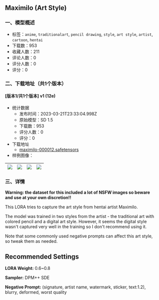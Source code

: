 ## Maximilo (Art Style)
### 一、模型概述

- 标签：`anime`, `traditionalart`, `pencil drawing`, `style`, `art style`, `artist`, `cartoon`, `hentai`
- 下载数：953
- 收藏人数：211
- 评论人数：0
- 评分人数：0
- 评分：0

### 二、下载地址（共1个版本）

#### [版本1/共1个版本] v1 (12e)

- 统计数据
  - 发布时间：2023-03-21T23:33:04.998Z
  - 原始模型：SD 1.5
  - 下载数：953
  - 评分人数：0
  - 评分：0
- 下载地址
  - [maximilo-000012.safetensors](https://civitai.com/api/download/models/26997)
- 样例图像：

| <img src="https://image.civitai.com/xG1nkqKTMzGDvpLrqFT7WA/35aa707e-9e00-4c86-e7fb-a85742aaf900/width=450/297512.jpeg" /> | <img src="https://image.civitai.com/xG1nkqKTMzGDvpLrqFT7WA/dc319db7-e1c8-4f8f-8c97-5dfe3845c500/width=450/297514.jpeg" /> | <img src="https://image.civitai.com/xG1nkqKTMzGDvpLrqFT7WA/5471caef-cbd0-47a3-216e-d30e2cb38500/width=450/297511.jpeg" /> | <img src="https://image.civitai.com/xG1nkqKTMzGDvpLrqFT7WA/c37fef96-b466-4678-20a5-a4eaf201f300/width=450/297516.jpeg" /> |
| ---- | ---- | ---- | ---- |


### 三、详情
<p><strong>Warning: the dataset for this included a lot of NSFW images so beware and use at your own discretion!!</strong></p><p>This LORA tries to capture the art style from hentai artist Maximilo.</p><p>The model was trained in two styles from the artist - the traditional art with colored pencil and a digital art style. However, it seems the digital style wasn't captured very well in the training so I don't recommend using it.</p><p>Note that some commonly used negative prompts can affect this art style, so tweak them as needed.</p><h2>Recommended Settings</h2><p><strong>LORA Weight:</strong> 0.6~0.8</p><p><strong>Sampler:</strong> DPM++ SDE</p><p><strong>Negative Prompt:</strong> (signature, artist name, watermark, sticker, text:1.2), blurry, deformed, worst quality</p>